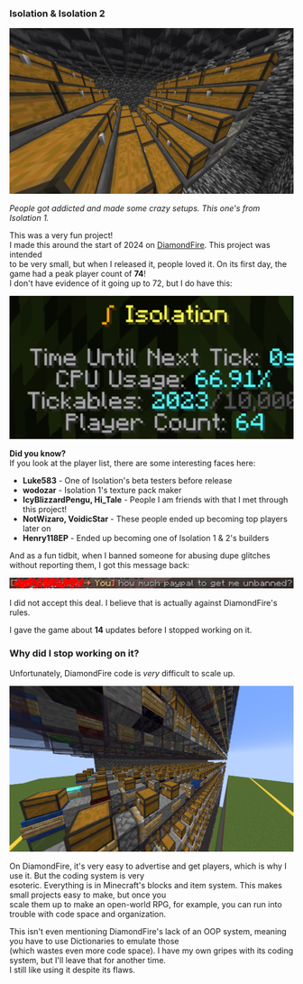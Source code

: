 ### Isolation & Isolation 2

![Isolation 1](../img/iso1.png)  

*People got addicted and made some crazy setups. This one's from Isolation 1.*  

This was a very fun project!  
I made this around the start of 2024 on [DiamondFire](https://mcdiamondfire.com). This project was intended  
to be very small, but when I released it, people loved it. On its first day, the game had a peak player count of **74**!  
I don't have evidence of it going up to 72, but I do have this:  

![Player Count](../img/iso3.png)  

**Did you know?**  
If you look at the player list, there are some interesting faces here:  

- **Luke583** - One of Isolation's beta testers before release  
- **wodozar** - Isolation 1's texture pack maker  
- **IcyBlizzardPengu, Hi_Tale** - People I am friends with that I met through this project!  
- **NotWizaro, VoidicStar** - These people ended up becoming top players later on  
- **Henry118EP** - Ended up becoming one of Isolation 1 & 2's builders  

And as a fun tidbit, when I banned someone for abusing dupe glitches without reporting them, I got this message back:  

![Ban Message](../img/iso2.png)  

I did not accept this deal. I believe that is actually against DiamondFire's rules.  

I gave the game about **14** updates before I stopped working on it.  

### Why did I stop working on it?  

Unfortunately, DiamondFire code is *very* difficult to scale up.  

![DiamondFire Coding](../img/iso4.png)  

On DiamondFire, it's very easy to advertise and get players, which is why I use it. But the coding system is very  
esoteric. Everything is in Minecraft's blocks and item system. This makes small projects easy to make, but once you  
scale them up to make an open-world RPG, for example, you can run into trouble with code space and organization.  

This isn't even mentioning DiamondFire's lack of an OOP system, meaning you have to use Dictionaries to emulate those  
(which wastes even more code space). I have my own gripes with its coding system, but I'll leave that for another time.  
I still like using it despite its flaws.
